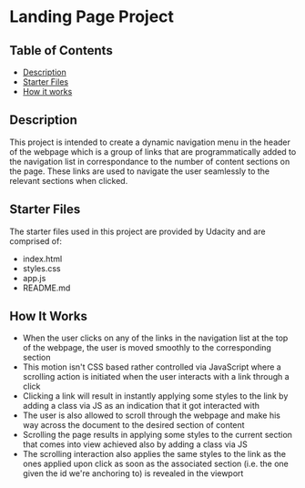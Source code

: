 # Landing Page Project

## Table of Contents

* [Description](#description)
* [Starter Files](#starter-files)
* [How it works](#how-it-works)

## Description

This project is intended to create a dynamic navigation menu in the header of the webpage which is a group of links that are programmatically added to the navigation list in correspondance to the number of content sections on the page. These links are used to navigate the user seamlessly to the relevant sections when clicked.     

## Starter Files

The starter files used in this project are provided by Udacity and are comprised of:
* index.html
* styles.css
* app.js
* README.md

## How It Works
* When the user clicks on any of the links in the navigation list at the top of the webpage, the user is moved smoothly to the corresponding section
* This motion isn't CSS based rather controlled via JavaScript where a scrolling action is initiated when the user interacts with a link through a click
* Clicking a link will result in instantly applying some styles to the link by adding a class via JS as an indication that it got interacted with
* The user is also allowed to scroll through the webpage and make his way across the document to the desired section of content 
* Scrolling the page results in applying some styles to the current section that comes into view achieved also by adding a class via JS
* The scrolling interaction also applies the same styles to the link as the ones applied upon click as soon as the associated section (i.e. the one given the id we're anchoring to) is revealed in the viewport
